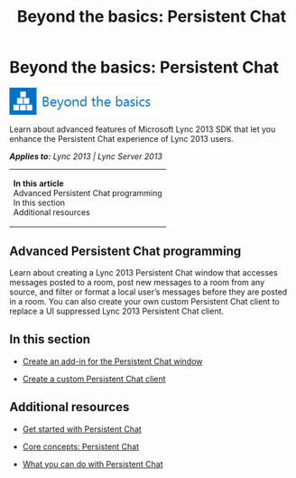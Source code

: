 ﻿---
title: 'Beyond the basics: Persistent Chat'
TOCTitle: Persistent Chat
ms:assetid: 84405ae0-e817-48bc-ae55-38e61b3095ff
ms:mtpsurl: https://msdn.microsoft.com/en-us/library/JJ933098(v=office.15)
ms:contentKeyID: 50877230
ms.date: 07/24/2014
mtps_version: v=office.15
---

# Beyond the basics: Persistent Chat

![Beyond the basics topic](images/JJ945548.mod_icon_beyondbasics_long(Office.15).png "Beyond the basics topic")

Learn about advanced features of Microsoft Lync 2013 SDK that let you enhance the Persistent Chat experience of Lync 2013 users.


_**Applies to:** Lync 2013 | Lync Server 2013_

<table>
<colgroup>
<col style="width: 100%" />
</colgroup>
<tbody>
<tr class="odd">
<td><p><strong>In this article</strong><br />
Advanced Persistent Chat programming<br />
In this section<br />
Additional resources</p></td>
</tr>
</tbody>
</table>


## Advanced Persistent Chat programming

Learn about creating a Lync 2013 Persistent Chat window that accesses messages posted to a room, post new messages to a room from any source, and filter or format a local user’s messages before they are posted in a room. You can also create your own custom Persistent Chat client to replace a UI suppressed Lync 2013 Persistent Chat client.

## In this section

  - [Create an add-in for the Persistent Chat window](create-an-add-in-for-the-persistent-chat-window.md)

  - [Create a custom Persistent Chat client](create-a-custom-persistent-chat-client.md)

## Additional resources

  - [Get started with Persistent Chat](get-started-with-persistent-chat.md)

  - [Core concepts: Persistent Chat](core-concepts-persistent-chat.md)

  - [What you can do with Persistent Chat](what-you-can-do-with-persistent-chat.md)

